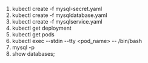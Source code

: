 1. kubectl create -f mysql-secret.yaml
2. kubectl create -f mysqldatabase.yaml
3. kubectl create -f mysqlservice.yaml
4. kubectl get deployment
5. kubectl get pods
6. kubectl exec --stdin --tty <pod_name> -- /bin/bash
7. mysql -p
8. show databases;